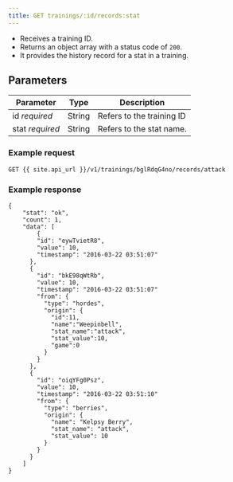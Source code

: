 ```yaml
---
title: GET trainings/:id/records:stat
---
```


- Receives a training ID.  
- Returns an object array with a status code of `200`.
- It provides the history record for a stat in a training.

## Parameters

Parameter       | Type          		| Description 
---- | ---- | ---- 
id _required_   | String			   	| Refers to the training ID
stat _required_   | String			   	| Refers to the stat name.


### Example request

```
GET {{ site.api_url }}/v1/trainings/bglRdqG4no/records/attack
```

### Example response

```
{
  	"stat": "ok",
  	"count": 1,
  	"data": [
  		{
        "id": "eywTvietR8",
        "value": 10,
        "timestamp": "2016-03-22 03:51:07"
      },
      {
        "id": "bkE98qWtRb",
        "value": 10,
        "timestamp": "2016-03-22 03:51:07"
        "from": {
          "type": "hordes",
          "origin": {  
            "id":11,
            "name":"Weepinbell",
            "stat_name":"attack",
            "stat_value":10,
            "game":0
          }
        }
      },
      {
        "id": "oiqYFg0Psz",
        "value": 10,
        "timestamp": "2016-03-22 03:51:10"
        "from": {
          "type": "berries",
          "origin": {
            "name": "Kelpsy Berry",
            "stat_name": "attack",
            "stat_value": 10
          }
        }
      }
	]
}
```